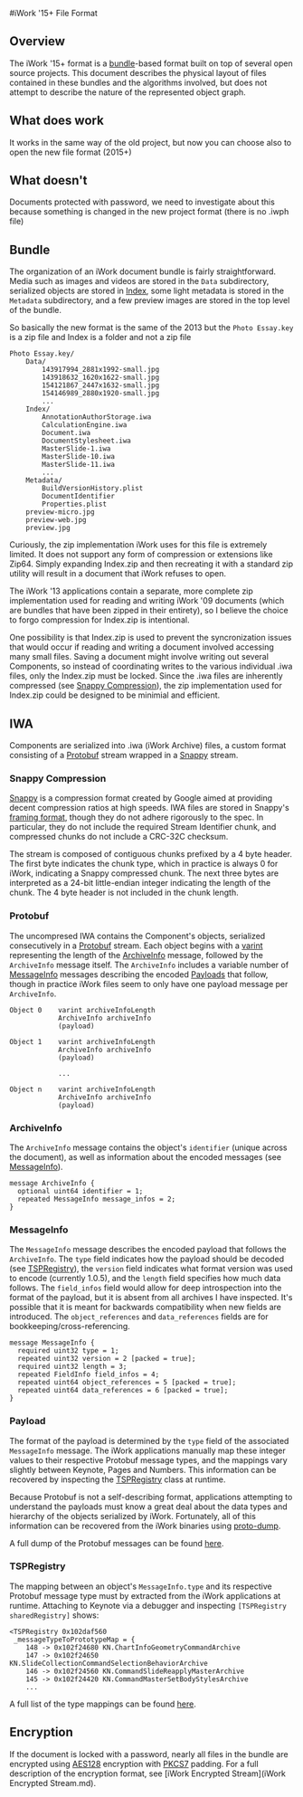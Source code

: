 #iWork '15+ File Format

## <a name="overview"/>Overview
The iWork '15+ format is a [bundle](https://developer.apple.com/library/mac/documentation/corefoundation/conceptual/cfbundles/DocumentPackages/DocumentPackages.html)-based format built on top of several open source projects. This document describes the physical layout of files contained in these bundles and the algorithms involved, but does not attempt to describe the nature of the represented object graph.

## <a name="work"/>What does work

It works in the same way of the old project, but now you can choose also to open the new file format (2015+)

## <a name="no-work"/>What doesn't

Documents protected with password, we need to investigate about this because something is changed in the new project format (there is no .iwph file)

## <a name="bundle"/>Bundle

The organization of an iWork document bundle is fairly straightforward. Media such as images and videos are stored in the `Data` subdirectory, serialized objects are stored in [Index](#index), some light metadata is stored in the `Metadata` subdirectory, and a few preview images are stored in the top level of the bundle.

So basically the new format is the same of the 2013 but the `Photo Essay.key` is a zip file and Index is a folder and not a zip file


	Photo Essay.key/
		Data/
			143917994_2881x1992-small.jpg
			143918632_1620x1622-small.jpg
			154121867_2447x1632-small.jpg
			154146989_2880x1920-small.jpg
			...
        Index/
            AnnotationAuthorStorage.iwa
            CalculationEngine.iwa
            Document.iwa
            DocumentStylesheet.iwa
            MasterSlide-1.iwa
            MasterSlide-10.iwa
            MasterSlide-11.iwa
            ...
		Metadata/
			BuildVersionHistory.plist
			DocumentIdentifier
			Properties.plist
		preview-micro.jpg
		preview-web.jpg
		preview.jpg


Curiously, the zip implementation iWork uses for this file is extremely limited. It does not support any form of compression or extensions like Zip64. Simply expanding Index.zip and then recreating it with a standard zip utility will result in a document that iWork refuses to open.

The iWork '13 applications contain a separate, more complete zip implementation used for reading and writing iWork '09 documents (which are bundles that have been zipped in their entirety), so I believe the choice to forgo compression for Index.zip is intentional.

One possibility is that Index.zip is used to prevent the syncronization issues that would occur if reading and writing a document involved accessing many small files. Saving a document might involve writing out several Components, so instead of coordinating writes to the various individual .iwa files, only the Index.zip must be locked. Since the .iwa files are inherently compressed (see [Snappy Compression](#snappy-compression)), the zip implementation used for Index.zip could be designed to be minimial and efficient.

## <a name="iwa"/>IWA

Components are serialized into .iwa (iWork Archive) files, a custom format consisting of a [Protobuf](#protobuf) stream wrapped in a [Snappy](#snappy-compression) stream.

### <a name="snappy-compression"/>Snappy Compression
[Snappy](https://code.google.com/p/snappy/) is a compression format created by Google aimed at providing decent compression ratios at high speeds. IWA files are stored in Snappy's [framing format](https://code.google.com/p/snappy/source/browse/trunk/framing_format.txt), though they do not adhere rigorously to the spec. In particular, they do not include the required Stream Identifier chunk, and compressed chunks do not include a CRC-32C checksum.

The stream is composed of contiguous chunks prefixed by a 4 byte header. The first byte indicates the chunk type, which in practice is always 0 for iWork, indicating a Snappy compressed chunk. The next three bytes are interpreted as a 24-bit little-endian integer indicating the length of the chunk. The 4 byte header is not included in the chunk length.

### <a name="protobuf"/>Protobuf
The uncompresed IWA contains the Component's objects, serialized consecutively in a [Protobuf](https://code.google.com/p/protobuf/) stream. Each object begins with a [varint](https://developers.google.com/protocol-buffers/docs/encoding#varints) representing the length of the [ArchiveInfo](#archiveinfo) message, followed by the `ArchiveInfo` message itself. The `ArchiveInfo` includes a variable number of [MessageInfo](#messageinfo) messages describing the encoded [Payloads](#payload) that follow, though in practice iWork files seem to only have one payload message per `ArchiveInfo`.

	Object 0	varint archiveInfoLength
				ArchiveInfo archiveInfo
				(payload)
				
	Object 1	varint archiveInfoLength
				ArchiveInfo archiveInfo
				(payload)
				
				...
					
	Object n	varint archiveInfoLength
				ArchiveInfo archiveInfo
				(payload)

### <a name="archiveinfo" />ArchiveInfo

The `ArchiveInfo` message contains the object's `identifier` (unique across the document), as well as information about the encoded messages (see [MessageInfo](#messageinfo)).

	message ArchiveInfo {
	  optional uint64 identifier = 1;
	  repeated MessageInfo message_infos = 2;
	}

### <a name="messageinfo" />MessageInfo

The `MessageInfo` message describes the encoded payload that follows the `ArchiveInfo`. The `type` field indicates how the payload should be decoded (see [TSPRegistry](#tspregistry)), the `version` field indicates what format version was used to encode (currently 1.0.5), and the `length` field specifies how much data follows. The `field_infos` field would allow for deep introspection into the format of the payload, but it is absent from all archives I have inspected. It's possible that it is meant for backwards compatibility when new fields are introduced. The `object_references` and `data_references` fields are for bookkeeping/cross-referencing.

	message MessageInfo {
	  required uint32 type = 1;
	  repeated uint32 version = 2 [packed = true];
	  required uint32 length = 3;
	  repeated FieldInfo field_infos = 4;
	  repeated uint64 object_references = 5 [packed = true];
	  repeated uint64 data_references = 6 [packed = true];
	}

### <a name="payload"/>Payload
The format of the payload is determined by the `type` field of the associated `MessageInfo` message. The iWork applications manually map these integer values to their respective Protobuf message types, and the mappings vary slightly between Keynote, Pages and Numbers. This information can be recovered by inspecting the [TSPRegistry](#tspregistry) class at runtime.

Because Protobuf is not a self-describing format, applications attempting to understand the payloads must know a great deal about the data types and hierarchy of the objects serialized by iWork. Fortunately, all of this information can be recovered from the iWork binaries using [proto-dump](https://github.com/obriensp/proto-dump).

A full dump of the Protobuf messages can be found [here](../iWorkFileInspector/iWorkFileInspector/Messages/Proto/).

### <a name="tspregistry" />TSPRegistry
The mapping between an object's `MessageInfo.type` and its respective Protobuf message type must by extracted from the iWork applications at runtime. Attaching to Keynote via a debugger and inspecting `[TSPRegistry sharedRegistry]` shows:

	<TSPRegistry 0x102daf560 
	 _messageTypeToPrototypeMap = {
		148 -> 0x102f24680 KN.ChartInfoGeometryCommandArchive
		147 -> 0x102f24650 KN.SlideCollectionCommandSelectionBehaviorArchive
		146 -> 0x102f24560 KN.CommandSlideReapplyMasterArchive
		145 -> 0x102f24420 KN.CommandMasterSetBodyStylesArchive
		...

A full list of the type mappings can be found [here](../iWorkFileInspector/iWorkFileInspector/Persistence/MessageTypes/).

## <a name="encryption"/>Encryption
If the document is locked with a password, nearly all files in the bundle are encrypted using [AES128](http://en.wikipedia.org/wiki/Advanced_Encryption_Standard) encryption with [PKCS7](http://en.wikipedia.org/wiki/Padding_\(cryptography\)#PKCS7) padding. For a full description of the encryption format, see [iWork Encrypted Stream](iWork Encrypted Stream.md).